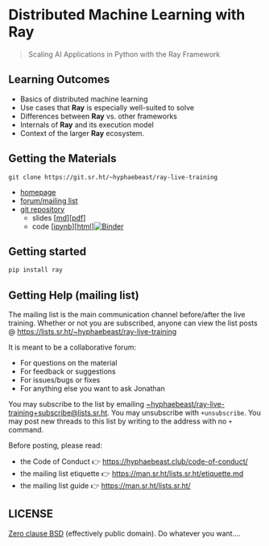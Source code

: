 # Distributed Machine Learning with Ray

> Scaling AI Applications in Python with the Ray Framework

## Learning Outcomes

* Basics of distributed machine learning
* Use cases that __Ray__ is especially well-suited to solve
* Differences between **Ray** vs. other frameworks
* Internals of **Ray** and its execution model
* Context of the larger **Ray** ecosystem.

## Getting the Materials

`git clone https://git.sr.ht/~hyphaebeast/ray-live-training`

* [homepage](https://sr.ht/~hyphaebeast/ray-live-training/)
* [forum/mailing list](https://lists.sr.ht/~hyphaebeast/ray-live-training)
* [git repository](https://git.sr.ht/~hyphaebeast/ray-live-training)
    * slides [[md](slides.md)][[pdf](slides.pdf)]
    * code [[ipynb](notebook.ipynb)][[html](https://nbviewer.jupyter.org/urls/git.sr.ht/~hyphaebeast/ray-live-training/blob/refs/heads/master/notebook.ipynb)][![Binder](https://mybinder.org/badge_logo.svg)](https://mybinder.org/v2/git/https%3A%2F%2Fgit.sr.ht%2F~hyphaebeast%2Fray-live-training/master?filepath=notebook.ipynb)

## Getting started

```sh
pip install ray
```

## Getting Help (mailing list)

The mailing list is the main communication channel before/after the live training. Whether or not you are subscribed, anyone can view the list posts @ https://lists.sr.ht/~hyphaebeast/ray-live-training

It is meant to be a collaborative forum:

* For questions on the material
* For feedback or suggestions
* For issues/bugs or fixes
* For anything else you want to ask Jonathan

You may subscribe to the list by emailing [~hyphaebeast/ray-live-training+subscribe@lists.sr.ht](mailto:~hyphaebeast/ray-live-training+subscribe@lists.sr.ht). You may unsubscribe with `+unsubscribe`. You may post new threads to this list by writing to the address with no `+` command.

Before posting, please read:

* the Code of Conduct 👉 https://hyphaebeast.club/code-of-conduct/
* the mailing list etiquette 👉 https://man.sr.ht/lists.sr.ht/etiquette.md
* the mailing list guide 👉 https://man.sr.ht/lists.sr.ht/

## LICENSE

[Zero clause BSD](LICENSE) (effectively public domain). Do whatever you want....